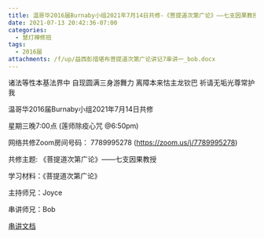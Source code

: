 ```yaml
---
title: 温哥华2016届Burnaby小组2021年7月14日共修-《菩提道次第广论》——七支因果教授
date: 2021-07-13 20:42:36-07:00
categories:
  - 慧灯禅修班
tags:
  - 2016届
attachments: /f/up/益西彭措堪布菩提道次第广论讲记7串讲一_bob.docx
---
```

诸法等性本基法界中 自现圆满三身游舞力 离障本来怙主龙钦巴 祈请无垢光尊常护我

温哥华2016届Burnaby小组2021年7月14日共修 

星期三晚7:00点 (莲师除疫心咒 @6:50pm)

网络共修Zoom房间号码： 7789995278 (<https://zoom.us/j/7789995278>)

共修主题: 《菩提道次第广论》——七支因果教授

学习材料：《菩提道次第广论》


主持师兄：Joyce 

串讲师兄：Bob

[串讲文档](/f/up/益西彭措堪布菩提道次第广论讲记7串讲一_bob.docx
)